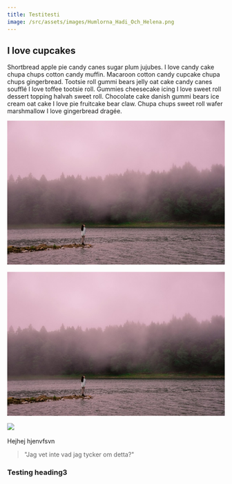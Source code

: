 ```yaml
---
title: Testitesti
image: /src/assets/images/Humlorna_Hadi_Och_Helena.png
---
```

## I love cupcakes

Shortbread apple pie candy canes sugar plum jujubes. I love candy cake chupa chups cotton candy muffin. Macaroon cotton candy cupcake chupa chups gingerbread. Tootsie roll gummi bears jelly oat cake candy canes soufflé I love toffee tootsie roll. Gummies cheesecake icing I love sweet roll dessert topping halvah sweet roll. Chocolate cake danish gummi bears ice cream oat cake I love pie fruitcake bear claw. Chupa chups sweet roll wafer marshmallow I love gingerbread dragée.

<p style="text-align: center"><img src="/src/assets/images/pexels-temo-3508313%20Medium.jpeg"></p>

![](/src/assets/images/pexels-temo-3508313%20Medium.png)

![](/src/assets/images/Emblaba%CC%88st.jpg)

Hejhej hjenvfsvn

> "Jag vet inte vad jag tycker om detta?"

### Testing heading3